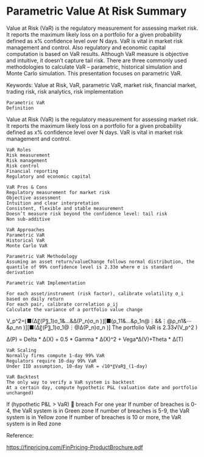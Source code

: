 # Parametric Value At Risk Summary

Value at Risk (VaR) is the regulatory measurement for assessing market risk. It reports the maximum likely loss on a portfolio for a given probability defined as x% confidence level over N days. VaR is vital in market risk management and control. Also regulatory and economic capital computation is based on VaR results. Although VaR measure is objective and intuitive, it doesn’t capture tail risk. There are three commonly used methodologies to calculate VaR – parametric, historical simulation and Monte Carlo simulation. This presentation focuses on parametric VaR.  

Keywords:
Value at Risk, VaR, parametric VaR, market risk, financial market, trading risk, risk analytics, risk implementation

	Parametric VaR
	Definition
Value at Risk (VaR) is the regulatory measurement for assessing market risk. It reports the maximum likely loss on a portfolio for a given probability defined as x% confidence level over N days. VaR is vital in market risk management and control. 
 

	VaR Roles
	Risk measurement
	Risk management
	Risk control
	Financial reporting
	Regulatory and economic capital

	VaR Pros & Cons
	Regulatory measurement for market risk
	Objective assessment
	Intuition and clear interpretation
	Consistent, flexible and stable measurement
	Doesn’t measure risk beyond the confidence level: tail risk
	Non sub-additive

	VaR Approaches
	Parametric VaR
	Historical VaR
	Monte Carlo VaR

	Parametric VaR Methodology
	Assuming an asset return/valueChange follows normal distribution, the quantile of 99% confidence level is 2.33σ where σ is standard derivation

	Parametric VaR Implementation

	For each asset/instrument (risk factor), calibrate volatility σ_i based on daily return
	For each pair, calibrate correlation ρ_ij
	Calculate the variance of a portfolio value change
V_p^2=⌊■(∆〖(P〗_1)σ_1&…&∆(P_n)σ_n )⌋[■(ρ_11&…&ρ_1n@⋮&&⋮@ρ_n1&⋯&ρ_nn )][■(∆〖(P〗_1)σ_1@⋮@∆(P_n)σ_n )]
	The portfolio VaR is 2.33√(V_p^2 )

∆(P) = Delta * ∆(X) + 0.5 * Gamma * ∆(X)^2 + Vega*∆(V)+Theta * ∆(T)

	VaR Scaling
	Normally firms compute 1-day 99% VaR
	Regulators require 10-day 99% VaR
	Under IID assumption, 10-day VaR = √10*〖VaR〗_(1-day)

	VaR Backtest
	The only way to verify a VaR system is backtest
	At a certain day, compute hypothetic P&L (valuation date and portfolio unchanged)
If (hypothetic P&L > VaR)  breach
	For one year
If number of breaches is 0-4, the VaR system is in Green zone
If number of breaches is 5-9, the VaR system is in Yellow zone
If number of breaches is 10 or more, the VaR system is in Red zone


Reference:

https://finpricing.com/FinPricing-ProductBrochure.pdf
